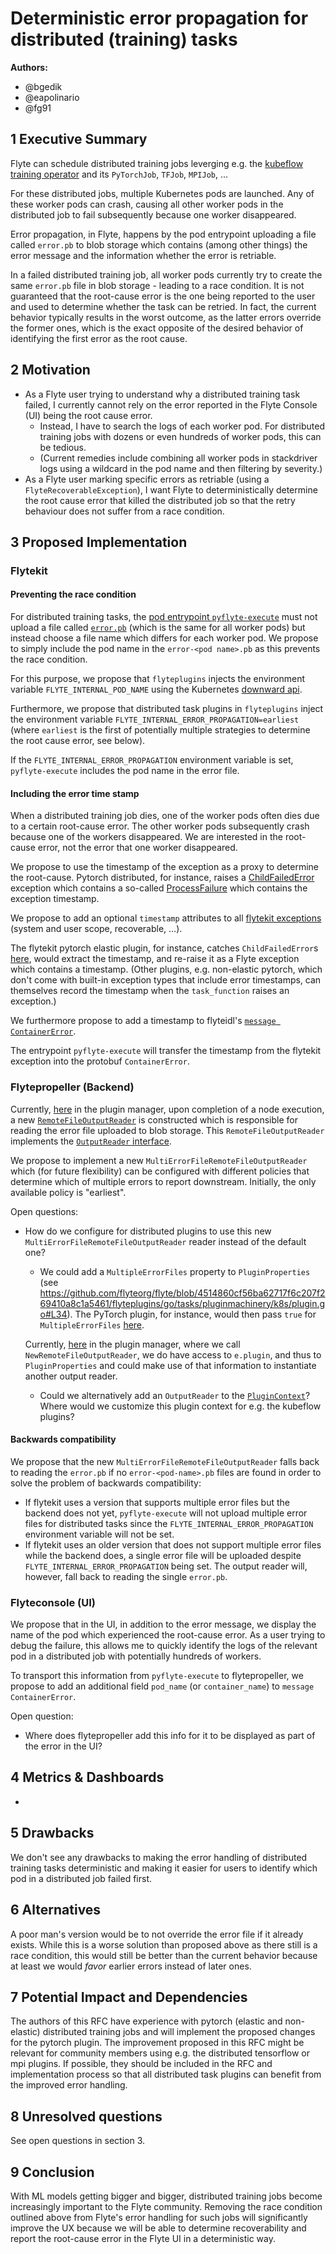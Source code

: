 # Deterministic error propagation for distributed (training) tasks

**Authors:**

- @bgedik
- @eapolinario
- @fg91

## 1 Executive Summary

Flyte can schedule distributed training jobs leverging e.g. the [kubeflow training operator](https://github.com/kubeflow/training-operator/tree/f55a91d03f23498cdb465ac26c78566228077c51) and its `PyTorchJob`, `TFJob`, `MPIJob`, ...

For these distributed jobs, multiple Kubernetes pods are launched. Any of these worker pods can crash, causing all other worker pods in the distributed job to fail subsequently because one worker disappeared.

Error propagation, in Flyte, happens by the pod entrypoint uploading a file called `error.pb` to blob storage which contains (among other things) the error message and the information whether the error is retriable.

In a failed distributed training job, all worker pods currently try to create the same `error.pb` file in blob storage - leading to a race condition. It is not guaranteed that the root-cause error is the one being reported to the user and used to determine whether the task can be retried. In fact, the current behavior typically results in the worst outcome, as the latter errors override the former ones, which is the exact opposite of the desired behavior of identifying the first error as the root cause.

## 2 Motivation

* As a Flyte user trying to understand why a distributed training task failed, I currently cannot rely on the error reported in the Flyte Console (UI) being the root cause error.
    * Instead, I have to search the logs of each worker pod. For distributed training jobs with dozens or even hundreds of worker pods, this can be tedious.
    * (Current remedies include combining all worker pods in stackdriver logs using a wildcard in the pod name and then filtering by severity.)
* As a Flyte user marking specific errors as retriable (using a `FlyteRecoverableException`), I want Flyte to deterministically determine the root cause error that killed the distributed job so that the retry behaviour does not suffer from a race condition.

## 3 Proposed Implementation

### Flytekit

#### Preventing the race condition

For distributed training tasks, the [pod entrypoint `pyflyte-execute`](https://github.com/flyteorg/flytekit/blob/master/flytekit/bin/entrypoint.py) must not upload a file called [`error.pb`](https://github.com/flyteorg/flytekit/blob/77d056ab9fda40ec6b2312a4d197b9107cdb70dc/flytekit/core/constants.py#L4) (which is the same for all worker pods) but instead choose a file name which differs for each worker pod. We propose to simply include the pod name in the `error-<pod name>.pb` as this prevents the race condition.

For this purpose, we propose that `flyteplugins` injects the environment variable `FLYTE_INTERNAL_POD_NAME` using the Kubernetes [downward api](https://kubernetes.io/docs/concepts/workloads/pods/downward-api/#downwardapi-fieldRef).

Furthermore, we propose that distributed task plugins in `flyteplugins` inject the environment variable `FLYTE_INTERNAL_ERROR_PROPAGATION=earliest` (where `earliest` is the first of potentially multiple strategies to determine the root cause error, see below).

If the `FLYTE_INTERNAL_ERROR_PROPAGATION` environment variable is set, `pyflyte-execute` includes the pod name in the error file.

#### Including the error time stamp

When a distributed training job dies, one of the worker pods often dies due to a certain root-cause error. The other worker pods subsequently crash because one of the workers disappeared. We are interested in the root-cause error, not the error that one worker disappeared.

We propose to use the timestamp of the exception as a proxy to determine the root-cause. Pytorch distributed, for instance, raises a [ChildFailedError](https://github.com/pytorch/pytorch/blob/36d24925c66661037349cad3759dc33850ed0291/torch/distributed/elastic/multiprocessing/errors/__init__.py#L199C16-L199C17) exception which contains a so-called [ProcessFailure](https://github.com/pytorch/pytorch/blob/36d24925c66661037349cad3759dc33850ed0291/torch/distributed/elastic/multiprocessing/errors/__init__.py#L90) which contains the exception timestamp.

We propose to add an optional `timestamp` attributes to all [flytekit exceptions](https://github.com/flyteorg/flytekit/tree/master/flytekit/exceptions) (system and user scope, recoverable, ...).

The flytekit pytorch elastic plugin, for instance, catches `ChildFailedError`s [here](https://github.com/flyteorg/flytekit/blob/77d056ab9fda40ec6b2312a4d197b9107cdb70dc/plugins/flytekit-kf-pytorch/flytekitplugins/kfpytorch/task.py#L449), would extract the timestamp, and re-raise it as a Flyte exception which contains a timestamp. (Other plugins, e.g. non-elastic pytorch, which don't come with built-in exception types that include error timestamps, can themselves record the timestamp when the `task_function` raises an exception.)

We furthermore propose to add a timestamp to flyteidl's [`message ContainerError`](https://github.com/flyteorg/flyte/blob/30d33149159c90d0de44f6351b8d5d7309242e59/flyteidl/protos/flyteidl/core/errors.proto#L11).

The entrypoint `pyflyte-execute` will transfer the timestamp from the flytekit exception into the protobuf `ContainerError`.

### Flytepropeller (Backend)

Currently, [here](https://github.com/flyteorg/flyte/blob/4514860cf56ba62717f6c207f269410a8c1a5461/flytepropeller/pkg/controller/nodes/task/k8s/plugin_manager.go#L290) in the plugin manager, upon completion of a node execution, a new [`RemoteFileOutputReader`](https://github.com/flyteorg/flyte/blob/d6da838627d57cd27d60beea004e974ce1fb3ca5/flyteplugins/go/tasks/pluginmachinery/ioutils/remote_file_output_reader.go#L14) is constructed which is responsible for reading the error file uploaded to blob storage. This `RemoteFileOutputReader` implements the [`OutputReader` interface](https://github.com/flyteorg/flyte/blob/1e54d21c4d4ee74245f799a57b4bb8a5534e8368/flyteplugins/go/tasks/pluginmachinery/io/iface.go#L32).

We propose to implement a new `MultiErrorFileRemoteFileOutputReader` which (for future flexibility) can be configured with different policies that determine which of multiple errors to report downstream. Initially, the only available policy is "earliest".

Open questions:

* How do we configure for distributed plugins to use this new `MultiErrorFileRemoteFileOutputReader` reader instead of the default one?
    * We could add a `MultipleErrorFiles` property to `PluginProperties` (see https://github.com/flyteorg/flyte/blob/4514860cf56ba62717f6c207f269410a8c1a5461/flyteplugins/go/tasks/pluginmachinery/k8s/plugin.go#L34). The PyTorch plugin, for instance, would then pass `true` for `MultipleErrorFiles` [here](https://github.com/flyteorg/flyte/blob/4514860cf56ba62717f6c207f269410a8c1a5461/flyteplugins/go/tasks/plugins/k8s/kfoperators/pytorch/pytorch.go#L31).
    
    Currently, [here](https://github.com/flyteorg/flyte/blob/4514860cf56ba62717f6c207f269410a8c1a5461/flytepropeller/pkg/controller/nodes/task/k8s/plugin_manager.go#L290) in the plugin manager, where we call `NewRemoteFileOutputReader`, we do have access to `e.plugin`, and thus to `PluginProperties` and could make use of that information to instantiate another output reader.
    * Could we alternatively add an `OutputReader` to the [`PluginContext`](https://github.com/flyteorg/flyte/blob/4514860cf56ba62717f6c207f269410a8c1a5461/flyteplugins/go/tasks/pluginmachinery/k8s/plugin.go#L51)? Where would we customize this plugin context for e.g. the kubeflow plugins?

#### Backwards compatibility
We propose that the new `MultiErrorFileRemoteFileOutputReader` falls back to reading the `error.pb` if no `error-<pod-name>.pb` files are found in order to solve the problem of backwards compatibility:

* If flytekit uses a version that supports multiple error files but the backend does not yet, `pyflyte-execute` will not upload multiple error files for distributed tasks since the `FLYTE_INTERNAL_ERROR_PROPAGATION` environment variable will not be set.
* If flytekit uses an older version that does not support multiple error files while the backend does, a single error file will be uploaded despite `FLYTE_INTERNAL_ERROR_PROPAGATION` being set. The output reader will, however, fall back to reading the single `error.pb`.

### Flyteconsole (UI)

We propose that in the UI, in addition to the error message, we display the name of the pod which experienced the root-cause error. As a user trying to debug the failure, this allows me to quickly identify the logs of the relevant pod in a distributed job with potentially hundreds of workers.

To transport this information from `pyflyte-execute` to flytepropeller, we propose to add an additional field `pod_name` (or `container_name`) to `message ContainerError`.

Open question:
* Where does flytepropeller add this info for it to be displayed as part of the error in the UI?

## 4 Metrics & Dashboards

-

## 5 Drawbacks

We don't see any drawbacks to making the error handling of distributed training tasks deterministic and making it easier for users to identify which pod in a distributed job failed first.

## 6 Alternatives

A poor man's version would be to not override the error file if it already exists. While this is a worse solution than proposed above as there still is a race condition, this would still be better than the current behavior because at least we would *favor* earlier errors instead of later ones.

## 7 Potential Impact and Dependencies

The authors of this RFC have experience with pytorch (elastic and non-elastic) distributed training jobs and will implement the proposed changes for the pytorch plugin. The improvement proposed in this RFC might be relevant for community members using e.g. the distributed tensorflow or mpi plugins. If possible, they should be included in the RFC and implementation process so that all distributed task plugins can benefit from the improved error handling.

## 8 Unresolved questions

See open questions in section 3.

## 9 Conclusion

With ML models getting bigger and bigger, distributed training jobs become increasingly important to the Flyte community. Removing the race condition outlined above from Flyte's error handling for such jobs will significantly improve the UX because we will be able to determine recoverability and report the root-cause error in the Flyte UI in a deterministic way.
